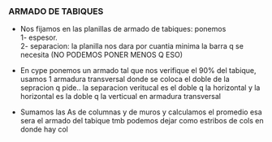
### ARMADO DE TABIQUES

- Nos fijamos en las planillas de armado de tabiques: ponemos  
  1- espesor.  
  2- separacion: la planilla nos dara por cuantia minima la barra q se necesita (NO PODEMOS PONER MENOS Q ESO)



- En cype ponemos un armado tal que nos verifique el 90% del tabique, usamos 1 armadura transversal donde se coloca el doble de la sepracion q pide.. la separacion veritucal es el doble q la horizontal y la horizontal es la doble q la verticual en armadura transversal
- Sumamos las As de columnas y de muros y calculamos el promedio esa sera el armado del tabique tmb podemos dejar como estribos de cols en donde hay col
